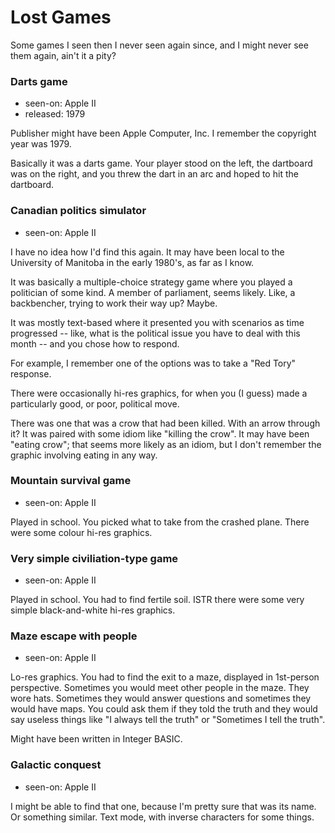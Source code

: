 Lost Games
==========

Some games I seen then I never seen again since, and I might never see them
again, ain't it a pity?

### Darts game

*   seen-on: Apple II
*   released: 1979

Publisher might have been Apple Computer, Inc.  I remember the copyright
year was 1979.

Basically it was a darts game.  Your player stood on the left, the
dartboard was on the right, and you threw the dart in an arc and hoped
to hit the dartboard.

### Canadian politics simulator

*   seen-on: Apple II

I have no idea how I'd find this again.  It may have been local to
the University of Manitoba in the early 1980's, as far as I know.

It was basically a multiple-choice strategy game where you played a
politician of some kind.  A member of parliament, seems likely.
Like, a backbencher, trying to work their way up?  Maybe.

It was mostly text-based where it presented you with scenarios
as time progressed -- like, what is the political issue you have
to deal with this month -- and you chose how to respond.

For example, I remember one of the options was to take a
"Red Tory" response.

There were occasionally hi-res graphics, for when you (I guess) made a
particularly good, or poor, political move.

There was one that was a crow that had been killed.  With an arrow
through it?  It was paired with some idiom like "killing the crow".
It may have been "eating crow"; that seems more likely as an idiom,
but I don't remember the graphic involving eating in any way.

### Mountain survival game

*   seen-on: Apple II

Played in school.  You picked what to take from the crashed plane.
There were some colour hi-res graphics.

### Very simple civiliation-type game

*   seen-on: Apple II

Played in school.  You had to find fertile soil.  ISTR there were
some very simple black-and-white hi-res graphics.

### Maze escape with people

*   seen-on: Apple II

Lo-res graphics.  You had to find the exit to a maze, displayed
in 1st-person perspective.  Sometimes you would meet other people
in the maze.  They wore hats.  Sometimes they would answer questions
and sometimes they would have maps.  You could ask them if they
told the truth and they would say useless things like "I always
tell the truth" or "Sometimes I tell the truth".

Might have been written in Integer BASIC.

### Galactic conquest

*   seen-on: Apple II

I might be able to find that one, because I'm pretty sure that
was its name.  Or something similar.  Text mode, with inverse
characters for some things.
